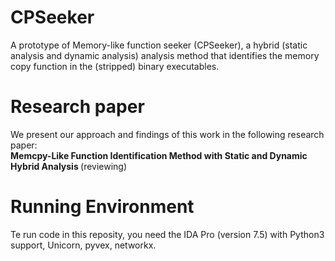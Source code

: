 # CPSeeker
A prototype of Memory-like function seeker (CPSeeker), a hybrid (static analysis and dynamic analysis) analysis method that identifies the memory copy function in the (stripped) binary executables.


# Research paper

We present our approach and findings of this work in the following research paper: <br>
<strong> Memcpy-Like Function Identification Method with Static and Dynamic Hybrid Analysis </strong> (reviewing)

# Running Environment

Te run code in this reposity, you need the IDA Pro (version 7.5) with Python3 support, Unicorn, pyvex, networkx.

